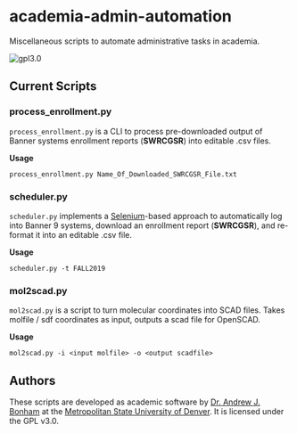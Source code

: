 # academia-admin-automation
 Miscellaneous scripts to automate administrative tasks in academia.

![gpl3.0](https://img.shields.io/github/license/Paradoxdruid/academia-admin-automation.svg?style=plastic "GPL 3.0 Licensed")

## Current Scripts

### process_enrollment.py

`process_enrollment.py` is a CLI to process pre-downloaded output of Banner systems enrollment reports (**SWRCGSR**) into editable .csv files.

**Usage**

```
process_enrollment.py Name_Of_Downloaded_SWRCGSR_File.txt
```

### scheduler.py

`scheduler.py` implements a [Selenium](https://pypi.org/project/selenium/)-based approach to automatically log into Banner 9 systems, download an enrollment report (**SWRCGSR**), and re-format it into an editable .csv file.

**Usage**

```
scheduler.py -t FALL2019
```

### mol2scad.py

`mol2scad.py` is a script to turn molecular coordinates into SCAD files.  Takes molfile / sdf coordinates as input, outputs a scad file for OpenSCAD.

**Usage**

```
mol2scad.py -i <input molfile> -o <output scadfile>
```

## Authors
These scripts are developed as academic software by [Dr. Andrew J. Bonham](https://github.com/Paradoxdruid) at the [Metropolitan State University of Denver](https://www.msudenver.edu). It is licensed under the GPL v3.0.
